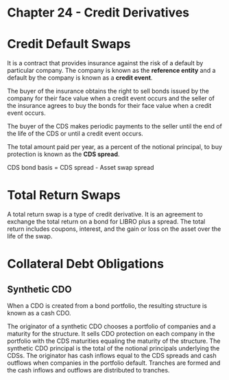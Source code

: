 # Chapter 24 - Credit Derivatives

Credit Default Swaps
====================

It is a contract that provides insurance against the risk of a default by particular company. The company is known as the **reference entity** and a default by the company is known as a **credit event**.

The buyer of the insurance obtains the right to sell bonds issued by the company for their face value when a credit event occurs and the seller of the insurance agrees to buy the bonds for their face value when a credit event occurs.

The buyer of the CDS makes periodic payments to the seller until the end of the life of the CDS or until a credit event occurs.

The total amount paid per year, as a percent of the notional principal, to buy protection is known as the **CDS spread**.

CDS bond basis = CDS spread - Asset swap spread


Total Return Swaps
==================

A total return swap is a type of credit derivative. It is an agreement to exchange the total return on a bond for LIBRO plus a spread. The total return includes coupons, interest, and the gain or loss on the asset over the life of the swap.


Collateral Debt Obligations
===========================

Synthetic CDO
-------------
When a CDO is created from a bond portfolio, the resulting structure is known as a cash CDO. 

The originator of a synthetic CDO chooses a portfolio of companies and a maturity for the structure. It sells CDO protection on each company in the portfolio with the CDS maturities equaling the maturity of the structure. The synthetic CDO principal is the total of the notional principals underlying the CDSs. The originator has cash inflows equal to the CDS spreads and cash outflows when companies in the portfolio default. Tranches are formed and the cash inflows and outflows are distributed to tranches.








